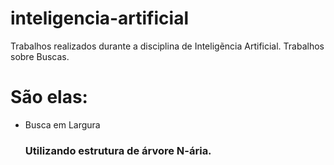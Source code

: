 # inteligencia-artificial
Trabalhos realizados durante a disciplina de Inteligẽncia Artificial.
Trabalhos sobre Buscas.
# São elas:
  * Busca em Largura
    ### Utilizando estrutura de árvore N-ária.	
